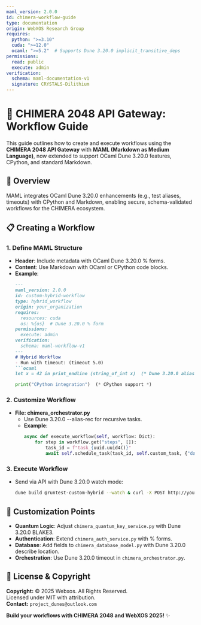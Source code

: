 ```yaml
---
maml_version: 2.0.0
id: chimera-workflow-guide
type: documentation
origin: WebXOS Research Group
requires:
  python: ">=3.10"
  cuda: ">=12.0"
  ocaml: ">=5.2"  # Supports Dune 3.20.0 implicit_transitive_deps
permissions:
  read: public
  execute: admin
verification:
  schema: maml-documentation-v1
  signature: CRYSTALS-Dilithium
---
```


# 🐪 CHIMERA 2048 API Gateway: Workflow Guide

This guide outlines how to create and execute workflows using the **CHIMERA 2048 API Gateway** with **MAML (Markdown as Medium Language)**, now extended to support OCaml Dune 3.20.0 features, CPython, and standard Markdown.

## 🧠 Overview

MAML integrates OCaml Dune 3.20.0 enhancements (e.g., test aliases, timeouts) with CPython and Markdown, enabling secure, schema-validated workflows for the CHIMERA ecosystem.

## 📋 Creating a Workflow

### 1. Define MAML Structure
- **Header**: Include metadata with OCaml Dune 3.20.0 % forms.
- **Content**: Use Markdown with OCaml or CPython code blocks.
- **Example**:
  ```markdown
  ---
  maml_version: 2.0.0
  id: custom-hybrid-workflow
  type: hybrid_workflow
  origin: your_organization
  requires:
    resources: cuda
    os: %{os}  # Dune 3.20.0 % form
  permissions:
    execute: admin
  verification:
    schema: maml-workflow-v1
  ---
  # Hybrid Workflow
  - Run with timeout: (timeout 5.0)
  ```ocaml
  let x = 42 in print_endline (string_of_int x)  (* Dune 3.20.0 alias support *)
  ```
  ```python
  print("CPython integration")  (* CPython support *)
  ```

### 2. Customize Workflow
- **File: chimera_orchestrator.py**
  - Use Dune 3.20.0 --alias-rec for recursive tasks.
  - **Example**:
    ```python
    async def execute_workflow(self, workflow: Dict):
        for step in workflow.get("steps", []):
            task_id = f"task_{uuid.uuid4()}"
            await self.schedule_task(task_id, self.custom_task, {"data": step})
    ```

### 3. Execute Workflow
- Send via API with Dune 3.20.0 watch mode:
  ```bash
  dune build @runtest-custom-hybrid --watch & curl -X POST http://your-cluster-ip:8000/maml/execute -H "Content-Type: application/json" -d @custom.maml.md
  ```

## 🔧 Customization Points
- **Quantum Logic**: Adjust `chimera_quantum_key_service.py` with Dune 3.20.0 BLAKE3.
- **Authentication**: Extend `chimera_auth_service.py` with % forms.
- **Database**: Add fields to `chimera_database_model.py` with Dune 3.20.0 describe location.
- **Orchestration**: Use Dune 3.20.0 timeout in `chimera_orchestrator.py`.

## 📜 License & Copyright
**Copyright:** © 2025 Webxos. All Rights Reserved.  
Licensed under MIT with attribution.  
**Contact:** `project_dunes@outlook.com`

**Build your workflows with CHIMERA 2048 and WebXOS 2025!** ✨
